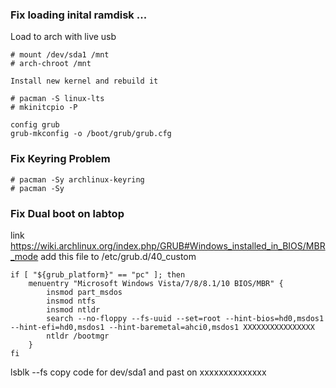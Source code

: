 ### Fix loading inital ramdisk ...
Load to arch with live usb
```
# mount /dev/sda1 /mnt
# arch-chroot /mnt

Install new kernel and rebuild it

# pacman -S linux-lts
# mkinitcpio -P

config grub
grub-mkconfig -o /boot/grub/grub.cfg
```

### Fix Keyring Problem
```
# pacman -Sy archlinux-keyring
# pacman -Sy
```

### Fix Dual boot on labtop
link https://wiki.archlinux.org/index.php/GRUB#Windows_installed_in_BIOS/MBR_mode
add this file to /etc/grub.d/40_custom
```
if [ "${grub_platform}" == "pc" ]; then
	menuentry "Microsoft Windows Vista/7/8/8.1/10 BIOS/MBR" {
		insmod part_msdos
		insmod ntfs
		insmod ntldr     
		search --no-floppy --fs-uuid --set=root --hint-bios=hd0,msdos1 --hint-efi=hd0,msdos1 --hint-baremetal=ahci0,msdos1 XXXXXXXXXXXXXXXX
		ntldr /bootmgr
	}
fi
```
lsblk --fs 
copy code for dev/sda1 and past on xxxxxxxxxxxxxx
